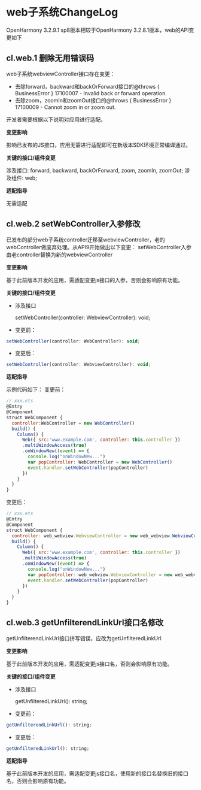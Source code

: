 # web子系统ChangeLog

OpenHarmony 3.2.9.1 sp8版本相较于OpenHarmony 3.2.8.1版本，web的API变更如下

## cl.web.1 删除无用错误码

web子系统webviewController接口存在变更：

 - 去除forward，backward和backOrForward接口的@throws { BusinessError } 17100007 - Invalid back or forward operation.
 - 去除zoom，zoomIn和zoomOut接口的@throws { BusinessError } 17100009 - Cannot zoom in or zoom out.

开发者需要根据以下说明对应用进行适配。


**变更影响**

影响已发布的JS接口，应用无需进行适配即可在新版本SDK环境正常编译通过。

**关键的接口/组件变更**

涉及接口: forward, backward, backOrForward, zoom, zoomIn, zoomOut;
涉及组件: web;

**适配指导**

无需适配
        
## cl.web.2 setWebController入参修改

已发布的部分web子系统controller迁移至webviewController，老的webController做废弃处理。从API9开始做出以下变更：
setWebController入参由老controller替换为新的webviewController

**变更影响**

基于此前版本开发的应用，需适配变更js接口的入参，否则会影响原有功能。

**关键的接口/组件变更**

- 涉及接口

  setWebController(controller: WebviewController): void;

- 变更前：

```js
setWebController(controller: WebController): void;
```

- 变更后：

```js
setWebController(controller: WebviewController): void;
```

**适配指导**

示例代码如下：
变更前：
```js
// xxx.ets
@Entry
@Component
struct WebComponent {
  controller:WebController = new WebController()
  build() {
    Column() {
      Web({ src:'www.example.com', controller: this.controller })
      .multiWindowAccess(true)
      .onWindowNew((event) => {
        console.log("onWindowNew...")
        var popController: WebController = new WebController()
        event.handler.setWebController(popController)
      })
    }
  }
}
```

变更后：
```js
// xxx.ets
@Entry
@Component
struct WebComponent {
  controller: web_webview.WebviewController = new web_webview.WebviewController()
  build() {
    Column() {
      Web({ src:'www.example.com', controller: this.controller })
      .multiWindowAccess(true)
      .onWindowNew((event) => {
        console.log("onWindowNew...")
        var popController: web_webview.WebviewController = new web_webview.WebviewController()
        event.handler.setWebController(popController)
      })
    }
  }
}
```

## cl.web.3 getUnfilterendLinkUrl接口名修改

getUnfilterendLinkUrl接口拼写错误，应改为getUnfilteredLinkUrl

**变更影响**

基于此前版本开发的应用，需适配变更js接口名，否则会影响原有功能。

**关键的接口/组件变更**

- 涉及接口

  getUnfilteredLinkUrl(): string;

- 变更前：

```js
getUnfilterendLinkUrl(): string;
```

- 变更后：

```js
getUnfilteredLinkUrl(): string;
```

**适配指导**

基于此前版本开发的应用，需适配变更js接口名，使用新的接口名替换旧的接口名，否则会影响原有功能。